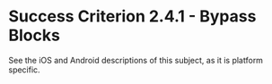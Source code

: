 # Success Criterion 2.4.1 - Bypass Blocks

See the iOS and Android descriptions of this subject, as it is platform specific.  